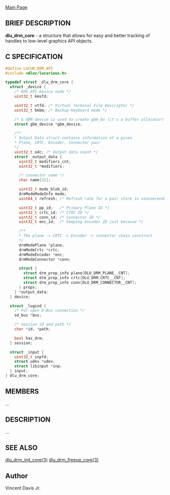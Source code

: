 <a href="https://easyip2023.github.io/lucurious-docs/" class="button">Main Page</a>

## BRIEF DESCRIPTION

**dlu_drm_core** - a structure that allows for easy and better tracking of handles to low-level graphics API objects.

## C SPECIFICATION

```c
#define LUCUR_DRM_API
#include <dluc/lucurious.h>

typedef struct _dlu_drm_core {
  struct _device {
    /* KMS API Device node */
    uint32_t kmsfd;

    uint32_t vtfd; /* Virtual Terminal File Descriptor */
    uint32_t bkbm; /* Backup Keyboard mode */

    /* A GBM device is used to create gbm_bo (it's a buffer allocator) */
    struct gbm_device *gbm_device;

    /**
    * Output Data struct contains information of a given
    * Plane, CRTC, Encoder, Connector pair
    */
    uint32_t odc; /* Output data count */
    struct _output_data {
      uint32_t modifiers_cnt;
      uint32_t *modifiers;

      /* connector name */
      char name[32];

      uint32_t mode_blob_id;
      drmModeModeInfo mode;
      uint64_t refresh; /* Refresh rate for a pair store in nanoseconds */

      uint32_t pp_id;   /* Primary Plane ID */
      uint32_t crtc_id; /* CTRC ID */
      uint32_t conn_id; /* Connector ID */
      uint32_t enc_id;  /* Keeping encoder ID just because */

      /**
      * The plane -> CRTC -> Encoder -> connector chain construct
      */
      drmModePlane *plane;
      drmModeCrtc *crtc;
      drmModeEncoder *enc;
      drmModeConnector *conn;

      struct {
        struct drm_prop_info plane[DLU_DRM_PLANE__CNT];
        struct drm_prop_info crtc[DLU_DRM_CRTC__CNT];
        struct drm_prop_info conn[DLU_DRM_CONNECTOR__CNT];
      } props;
    } *output_data;
  } device;

  struct _logind {
    /* For open D-Bus connection */
    sd_bus *bus;

    /* Session id and path */
    char *id, *path;

    bool has_drm;
  } session;

  struct _input {
    uint32_t inpfd;
    struct udev *udev;
    struct libinput *inp;
  } input;
} dlu_drm_core;
```

## MEMBERS

...

## DESCRIPTION

...

## SEE ALSO

[dlu_drm_init_core(3)](https://easyip2023.github.io/lucurious-docs/api/drm/dlu_drm_init_core)
[dlu_drm_freeup_core(3)](https://easyip2023.github.io/lucurious-docs/api/drm/dlu_drm_freeup_core)

## Author

Vincent Davis Jr.